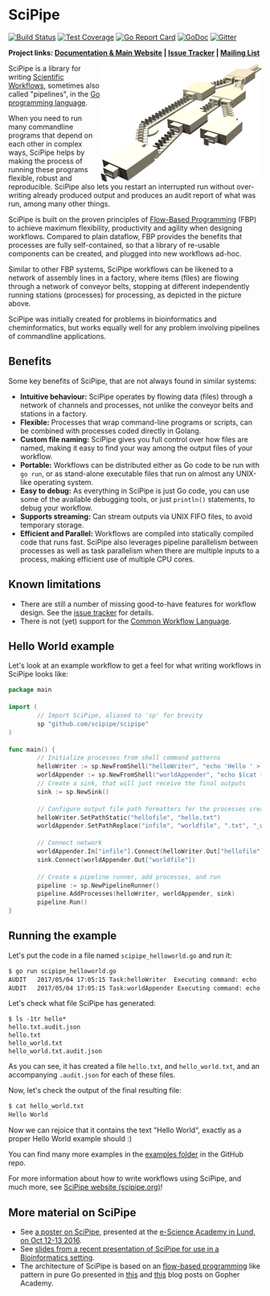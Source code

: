 # SciPipe

[![Build Status](https://img.shields.io/circleci/project/github/scipipe/scipipe.svg)](https://circleci.com/gh/scipipe/scipipe)
[![Test Coverage](https://img.shields.io/codecov/c/github/scipipe/scipipe.svg)](https://codecov.io/gh/scipipe/scipipe)
[![Go Report Card](https://goreportcard.com/badge/github.com/scipipe/scipipe)](https://goreportcard.com/report/github.com/scipipe/scipipe)
[![GoDoc](https://godoc.org/github.com/scipipe/scipipe?status.svg)](https://godoc.org/github.com/scipipe/scipipe)
[![Gitter](https://badges.gitter.im/Join%20Chat.svg)](https://gitter.im/scipipe/scipipe)

<strong>Project links: [Documentation & Main Website](http://scipipe.org) | [Issue Tracker](https://github.com/scipipe/scipipe/issues) | [Mailing List](https://groups.google.com/forum/#!forum/scipipe)</strong>

<img src="docs/images/fbp_factory.png" align="right">

SciPipe is a library for writing [Scientific
Workflows](https://en.wikipedia.org/wiki/Scientific_workflow_system), sometimes
also called "pipelines", in the [Go programming language](http://golang.org).

When you need to run many commandline programs that depend on each other in
complex ways, SciPipe helps by making the process of running these programs
flexible, robust and reproducible. SciPipe also lets you restart an interrupted
run without over-writing already produced output and produces an audit report
of what was run, among many other things.

SciPipe is built on the proven principles of [Flow-Based Programming](https://en.wikipedia.org/wiki/Flow-based_programming)
(FBP) to achieve maximum flexibility, productivity and agility when designing
workflows.  Compared to plain dataflow, FBP provides the benefits that
processes are fully self-contained, so that a library of re-usable components
can be created, and plugged into new workflows ad-hoc.

Similar to other FBP systems, SciPipe workflows can be likened to a network of
assembly lines in a factory, where items (files) are flowing through a network
of conveyor belts, stopping at different independently running stations
(processes) for processing, as depicted in the picture above.

SciPipe was initially created for problems in bioinformatics and
cheminformatics, but works equally well for any problem involving pipelines of
commandline applications.

## Benefits

Some key benefits of SciPipe, that are not always found in similar systems:

- **Intuitive behaviour:** SciPipe operates by flowing data (files) through a
  network of channels and processes, not unlike the conveyor belts and stations
  in a factory.
- **Flexible:** Processes that wrap command-line programs or scripts, can be
  combined with processes coded directly in Golang.
- **Custom file naming:** SciPipe gives you full control over how files are
  named, making it easy to find your way among the output files of your
  workflow.
- **Portable:** Workflows can be distributed either as Go code to be run with
  `go run`, or as stand-alone executable files that run on almost any UNIX-like
  operating system.
- **Easy to debug:** As everything in SciPipe is just Go code, you can use some
  of the available debugging tools, or just `println()` statements, to debug
  your workflow. 
- **Supports streaming:** Can stream outputs via UNIX FIFO files, to avoid temporary storage.
- **Efficient and Parallel:** Workflows are compiled into statically compiled
  code that runs fast. SciPipe also leverages pipeline parallelism between
  processes as well as task parallelism when there are multiple inputs to a
  process, making efficient use of multiple CPU cores.

## Known limitations

- There are still a number of missing good-to-have features for workflow
  design. See the [issue tracker](https://github.com/scipipe/scipipe/issues)
  for details.
- There is not (yet) support for the [Common Workflow Language](http://common-workflow-language.github.io).

## Hello World example

Let's look at an example workflow to get a feel for what writing workflows in
SciPipe looks like:

```go
package main

import (
        // Import SciPipe, aliased to 'sp' for brevity
        sp "github.com/scipipe/scipipe"
)

func main() {
        // Initialize processes from shell command patterns
        helloWriter := sp.NewFromShell("helloWriter", "echo 'Hello ' > {o:hellofile}")
        worldAppender := sp.NewFromShell("worldAppender", "echo $(cat {i:infile}) World >> {o:worldfile}")
        // Create a sink, that will just receive the final outputs
        sink := sp.NewSink()

        // Configure output file path formatters for the processes created above
        helloWriter.SetPathStatic("hellofile", "hello.txt")
        worldAppender.SetPathReplace("infile", "worldfile", ".txt", "_world.txt")

        // Connect network
        worldAppender.In["infile"].Connect(helloWriter.Out["hellofile"])
        sink.Connect(worldAppender.Out["worldfile"])

        // Create a pipeline runner, add processes, and run
        pipeline := sp.NewPipelineRunner()
        pipeline.AddProcesses(helloWriter, worldAppender, sink)
        pipeline.Run()
}
```

## Running the example

Let's put the code in a file named `scipipe_helloworld.go` and run it:

```bash
$ go run scipipe_helloworld.go 
AUDIT   2017/05/04 17:05:15 Task:helloWriter  Executing command: echo 'Hello ' > hello.txt.tmp
AUDIT   2017/05/04 17:05:15 Task:worldAppender Executing command: echo $(cat hello.txt) World >> hello_world.txt.tmp
```

Let's check what file SciPipe has generated:

```
$ ls -1tr hello*
hello.txt.audit.json
hello.txt
hello_world.txt
hello_world.txt.audit.json
```

As you can see, it has created a file `hello.txt`, and `hello_world.txt`, and
an accompanying `.audit.json` for each of these files.

Now, let's check the output of the final resulting file:

```bash
$ cat hello_world.txt
Hello World
```

Now we can rejoice that it contains the text "Hello World", exactly as a proper
Hello World example should :)

You can find many more examples in the [examples folder](https://github.com/scipipe/scipipe/tree/master/examples) in the GitHub repo.

For more information about how to write workflows using SciPipe, and much more,
see [SciPipe website (scipipe.org)](http://scipipe.org)!

## More material on SciPipe

- See [a poster on SciPipe](http://dx.doi.org/10.13140/RG.2.2.34414.61760), presented at the [e-Science Academy in Lund, on Oct 12-13 2016](essenceofescience.se/event/swedish-e-science-academy-2016-2/).
- See [slides from a recent presentation of SciPipe for use in a Bioinformatics setting](http://www.slideshare.net/SamuelLampa/scipipe-a-lightweight-workflow-library-inspired-by-flowbased-programming).
- The architecture of SciPipe is based on an [flow-based programming](https://en.wikipedia.org/wiki/Flow-based_programming) like
  pattern in pure Go presented in
  [this](http://blog.gopheracademy.com/composable-pipelines-pattern) and
  [this](https://blog.gopheracademy.com/advent-2015/composable-pipelines-improvements/)
  blog posts on Gopher Academy.
